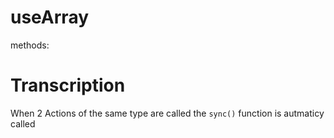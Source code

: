 # useArray
methods:

# Transcription
When 2 Actions of the same type are called the `sync()` function is autmaticy called